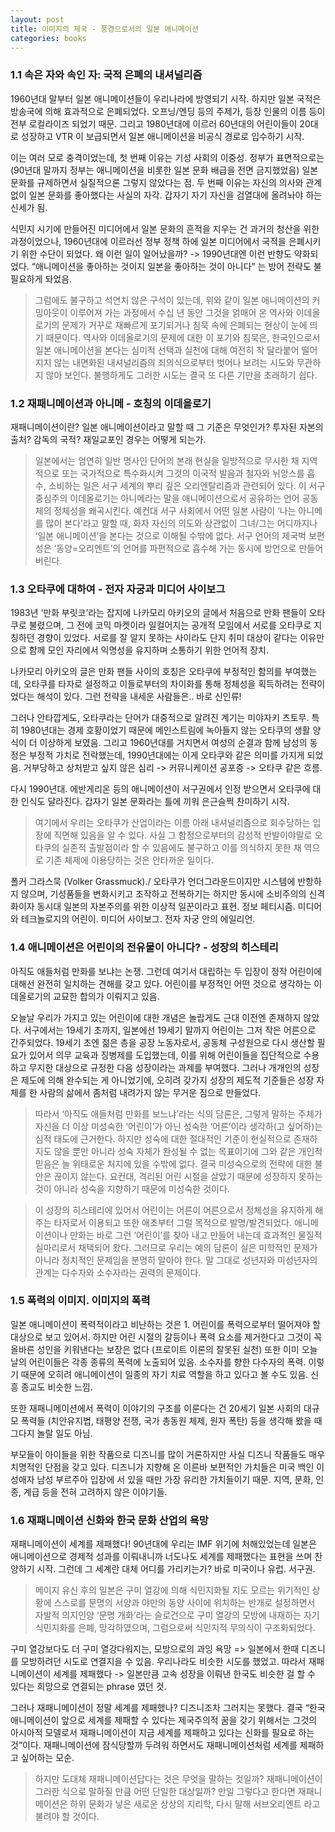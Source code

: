 ```yaml
---
layout: post
title: 이미지의 제국 - 풍경으로서의 일본 애니메이션
categories: books
---
```


### 1.1 속은 자와 속인 자: 국적 은폐의 내셔널리즘

1960년대 말부터 일본 애니메이션들이 우리나라에 방영되기 시작. 하지만 일본 국적은 방송국에 의해 효과적으로 은폐되었다. 오프닝/엔딩 등의 주제가, 등장 인물의 이름 등이 전부 로컬라이즈 되었기 때문. 그리고 1980년대에 이르러 60년대의 어린이들이 20대로 성장하고 VTR 이 보급되면서 일본 애니메이션을 비공식 경로로 입수하기 시작.

이는 여러 모로 충격이었는데, 첫 번째 이유는 기성 사회의 이중성. 정부가 표면적으로는 (90년대 말까지 정부는 애니메이션을 비롯한 일본 문화 배급을 전면 금지했었음) 일본 문화를 규제하면서 실질적으론 그렇지 않았다는 점. 두 번째 이유는 자신의 의사와 관계 없이 일본 문화를 좋아했다는 사실의 자각. 갑자기 자기 자신을 검열대에 올려놔야 하는 신세가 됨.

식민지 시기에 만들어진 미디어에서 일본 문화의 흔적을 지우는 건 과거의 청산을 위한 과정이었으나, 1960년대에 이르러선 정부 정책 하에 일본 미디어에서 국적을 은폐시키기 위한 수단이 되었다. 왜 이런 일이 일어났을까? -> 1990년대엔 이런 반향도 약화되었다. “애니메이션을 좋아하는 것이지 일본을 좋아하는 것이 아니다” 는 방어 전략도 불필요하게 돠었음.

> 그럼에도 불구하고 석연치 않은 구석이 있는데, 위와 같이 일본 애니메이션의 커밍아웃이 이루어져 가는 과정에서 수십 년 동안 그것을 얽매어 온 역사와 이데올로기의 문제가 거꾸로 재빠르게 포기되거나 침묵 속에 은폐되는 현상이 눈에 띄기 때문이다. 역사와 이데올로기의 문제에 대한 이 포기와 침묵은, 한국인으로서 일본 애니메이션을 본다는 심미적 선택과 실천에 대해 여전히 착 달라붙어 떨어지지 않는 내면화된 내셔널리즘의 죄의식으로부터 벗어나 보려는 시도와 무관하지 않아 보인다. 불행하게도 그러한 시도는 결국 또 다른 기만을 초래하기 쉽다. 

### 1.2 재패니메이션과 아니메 - 호칭의 이데올로기

재패니메이션이란? 일본 애니메이션이라고 말할 때 그 기준은 무엇인가? 투자된 자본의 출처? 감독의 국적? 재일교포인 경우는 어떻게 되는가. 

> 일본에서는 엄연히 일반 명사인 단어의 본래 현실을 일방적으로 무시한 채 지역적으로 또는 국가적으로 특수화시켜 그것의 이국적 발음과 철자와 뉘앙스를 흡수, 소비하는 일은 서구 세계의 뿌리 깊은 오리엔탈리즘과 관련되어 있다. 이 서구 중심주의 이데올로기는 아니메라는 말을 애니메이션으로서 공유하는 언어 공동체의 정체성을 왜곡시킨다. 예컨대 서구 사회에서 어떤 일본 사람이 ‘나는 아니메를 많이 본다’라고 말할 때, 화자 자신의 의도와 상관없이 그녀/그는 어디까지나 ‘일본 애니메이션’을 본다는 것으로 이해될 수밖에 없다. 서구 언어의 제국벅 보편성은 ‘동양=오리엔트’의 언어를 파편적으로 흡수해 가는 동시에 방언으로 만들어 버린다. 

### 1.3 오타쿠에 대하여 - 전자 자궁과 미디어 사이보그

1983년 ‘만화 부릿코’라는 잡지에 나카모리 아키오의 글에서 처음으로 만화 팬들이 오타쿠로 불렸으며, 그 전에 코믹 마켓이라 일컬어지는 공개적 모임에서 서로를 오타쿠로 지칭하던 경향이 있었다. 서로를 잘 알지 못하는 사이라도 단지 취미 대상이 같다는 이유만으로 함께 모인 자리에서 익명성을 유지하며 소통하기 위한 언어적 장치.

나카모리 아키오의 글은 만화 팬들 사이의 호칭은 오타쿠에 부정적인 함의를 부여했는데, 오타쿠를 타자로 설정하고 이들로부터의 차이화를 통해 정체성을 획득하려는 전략이었다는 해석이 있다. 그런 전략을 내세운 사람들은.. 바로 신인류!

그러나 안타깝게도, 오타쿠라는 단어가 대중적으로 알려진 계기는 미야자키 츠토무. 특히 1980년대는 경제 호황이었기 때문에 메인스트림에 녹아들지 않는 오타쿠의 생활 양식이 더 이상하게 보였음. 그리고 1960년대를 거치면서 여성의 순결과 함께 남성의 동정은 부정적 가치로 전락했는데, 1990년대에는 이게 오타쿠와 같은 의미를 가지게 되었음. 거부당하고 상처받고 싶지 않은 심리 -> 커뮤니케이션 공포증 -> 오타쿠 같은 흐름.

다시 1990년대. 에반게리온 등의 애니메이션이 서구권에서 인정 받으면서 오타쿠에 대한 인식도 달라진다. 갑자기 일본 문화라는 틀에 끼워 은근슬쩍 찬미하기 시작. 

> 여기에서 우리는 오타쿠가 산업이라는 이름 아래 내셔널리즘으로 회수당하는 입장에 직면해 있음을 알 수 있다. 사실 그 함정으로부터의 감성적 반발이야말로 오타쿠의 실존적 출발점이라 할 수 있음에도 불구하고 이를 의식하지 못한 채 역으로 기존 체제에 이용당하는 것은 안타까운 일이다.

폴커 그라스묵 (Volker Grassmuck)./ 오타쿠가 언더그라운드이지만 시스템에 반항하지 않으며, 기성품들을 변화시키고 조작하고 전복하기는 하지만 동시에 소비주의의 신격화이자 동시대 일본의 자본주의를 위한 이상적 일꾼이라고 표현. 정보 페티시즘. 미디어와 테크놀로지의 어린이. 미디어 사이보그. 전자 자궁 안의 에일리언. 

### 1.4 애니메이션은 어린이의 전유물이 아니다? - 성장의 히스테리

아직도 애들처럼 만화를 보냐는 논쟁. 그런데 여기서 대립하는 두 입장이 정작 어린이에 대해선 완전히 일치하는 견해를 갖고 있다. 어린이를 부정적인 어떤 것으로 생각하는 이데올로기의 교묘한 합의가 이뤄지고 있음.

오늘날 우리가 가지고 있는 어린이에 대한 개념은 놀랍게도 근대 이전엔 존재하지 않았다. 서구에서는 19세기 초까지, 일본에선 19세기 말까지 어린이는 그저 작은 어른으로 간주되었다. 19세기 초엔 젊은 층을 공장 노동자로서, 공동체 구성원으로 다시 생산할 필요가 있어서 의무 교육과 징병제를 도입했는데, 이를 위해 어린이들을 집단적으로 수용하고 무지한 대상으로 규정한 다음 성장이라는 과제를 부여했다. 그러나 개개인의 성장은 제도에 의해 완수되는 게 아니었기에, 오히려 갖가지 성장의 제도적 기준들은 성장 자체를 한 사람의 삶에서 좀처럼 내려가지 않는 무거운 짐으로 만들었다. 

> 따라서 ‘아직도 애들처럼 만화를 보느냐’라는 식의 담론은, 그렇게 말하는 주체가 자신을 더 이상 미성숙한 ‘어린이’가 아닌 성숙한 ‘어른’이라 생각하(고 싶어하)는 심적 태도에 근거한다. 하지만 성숙에 대한 절대적인 기준이 현실적으로 존재하지도 않을 뿐만 아니라 성숙 자체가 완성될 수 없는 목표이기에 그와 같은 개인적 믿음은 늘 위태로운 처지에 있을 수밖에 없다. 결국 미성숙으로의 전략에 대한 불안은 끊이지 않는다. 요컨대, 격리된 어린 시절을 살았기 때문에 성장하지 못하는 것이 아니라 성숙을 지향하기 때문에 미성숙한 것이다.

> 이 성장의 히스테리에 있어서 어린이는 어른이 어른으로서 정체성을 유지하게 해 주는 타자로서 이용되고 또한 애초부터 그럴 목적으로 발명/발견되었다. 애니메이션이나 만화는 바로 그런 ‘어린이’를 찾아 내고 만들어 내는데 효과적인 물질적 실마리로서 채택되어 왔다. 그러므로 우리는 예의 담론이 실은 미학적인 문제가 아니라 정치적인 문제임을 분명히 알아야 한다. 말 그대로 성년자와 미성년자의 관계는 다수자와 소수자라는 권력의 문제이다. 

### 1.5 폭력의 이미지. 이미지의 폭력

일본 애니메이션이 폭력적이라고 비난하는 것은 1. 어린이를 폭력으로부터 떨어져야 할 대상으로 보고 있어서. 하지만 어린 시절의 갈등이나 폭력 요소를 제거한다고 그것이 꼭 올바른 성인을 키워낸다는 보장은 없다 (프로이트 이론의 잘못된 실천) 또한 이미 오늘날의 어린이들은 각종 종류의 폭력에 노출되어 있음. 소수자를 향한 다수자의 폭력. 이렇기 때문에 오히려 애니메이션이 일종의 자기 치료 역할을 하고 있다고 볼 수도 있음. 신흥 종교도 비슷한 느낌.

또한 재패니메이션에서 폭력이 이야기의 구조를 이룬다는 건 20세기 일본 사회의 대규모 폭력들 (치안유지법, 태평양 전쟁, 국가 총동원 체제, 원자 폭탄) 등을 생각해 봤을 때 그다지 놀랄 일도 아님. 

부모들이 아이들을 위한 작품으로 디즈니를 많이 거론하지만 사실 디즈니 작품들도 매우 치명적인 단점을 갖고 있다. 디즈니가 지향해 온 이른바 보편적인 가치들은 미국 백인 이성애자 남성 부르주아 입장에 서 있을 때만 가장 유리한 가치들이기 때문. 지역, 문화, 인종, 계급 등을 전혀 고려하지 않은 이야기들. 

### 1.6 재패니메이션 신화와 한국 문화 산업의 욕망

재패니메이션이 세계를 제패했다! 90년대에 우리는 IMF 위기에 처해있었는데 일본은 애니메이션으로 경제적 성과를 이뤄내니까 너도나도 세계를 제패했다는 표현을 쓰며 찬양하기 시작. 그런데 그 세계란 대체 어디를 가리키는가? 바로 미국이나 유럽. 서구권. 

> 메이지 유신 후의 일본은 구미 열강에 의해 식민지화될 지도 모르는 위기적인 상황에 스스로를 문명의 서양과 야만의 동양 사이에 위치하는 반개로 설정하면서 자발적 의지인양 ‘문명 개화’라는 슬로건으로 구미 열강의 모방에 내재하는 자기 식민지화를 은폐, 망각하였으며, 그럼으로써 식민지적 무의식이 구조화되었다. 

구미 열강보다도 더 구미 열강다워지는, 모방으로의 과잉 욕망 => 일본에서 한때 디즈니를 모방하려던 시도로 연결지을 수 있음. 우리나라도 비슷한 시도를 했었고. 따라서 재패니메이션이 세계를 제패했다 -> 일본만큼 고속 성장을 이뤄낸 한국도 비슷한 걸 할 수 있다는 희망으로 연결되는 phrase 였던 것.

그러나 재패니메이션이 정말 세계를 제패했나? 디즈니조차 그러지는 못했다. 결국 “한국 애니메이션이 앞으로 세계를 제패할 수 있다는 제국주의적 꿈을 갖기 위해서는 그것의 아시아적 모델로서 재패니메이션이 지금 세계를 제패하고 있다는 신화를 필요로 하는 것”이다. 재패니메이션에 잠식당할까 두려워 하면서도 재패니메이션처럼 세계를 제패하고 싶어하는 모순. 

> 하지만 도대체 재패니메이션답다는 것은 무엇을 말하는 것일까? 재패니메이션이 그러한 식으로 말하질 만큼 어떤 단일한 대상일까? 만일 그렇다고 한다면 재패니메이션은 하위 문화가 낳은 새로운 상상의 지리학, 다시 말해 서브오리엔트 라고 불려야 할 것이다. 

